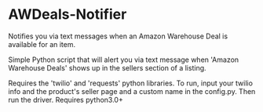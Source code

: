 # AWDeals-Notifier
Notifies you via text messages when an Amazon Warehouse Deal is available for an item.


Simple Python script that will alert you via text message when 'Amazon Warehouse Deals' shows up in the sellers section of a listing. 

Requires the 'twilio' and 'requests' python libraries. To run, input your twilio info and the product's seller page and a custom name in the config.py. Then run the driver. Requires python3.0+
